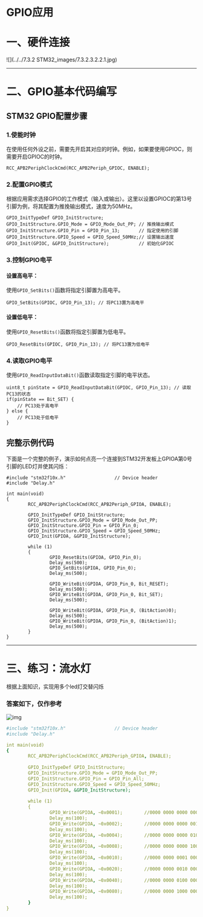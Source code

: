 # GPIO应用

# 一、硬件连接

![](../../7.3.2 STM32_images/7.3.2.3.2.2.1.jpg)



------



# 二、GPIO基本代码编写



## STM32 GPIO配置步骤

### 1.使能时钟

在使用任何外设之前，需要先开启其对应的时钟。例如，如果要使用GPIOC，则需要开启GPIOC的时钟。

```Plain
RCC_APB2PeriphClockCmd(RCC_APB2Periph_GPIOC, ENABLE);
```



### 2.配置GPIO模式

根据应用需求选择GPIO的工作模式（输入或输出）。这里以设置GPIOC的第13号引脚为例，将其配置为推挽输出模式，速度为50MHz。

```Plain
GPIO_InitTypeDef GPIO_InitStructure;
GPIO_InitStructure.GPIO_Mode = GPIO_Mode_Out_PP; // 推挽输出模式
GPIO_InitStructure.GPIO_Pin = GPIO_Pin_13;       // 指定使用的引脚
GPIO_InitStructure.GPIO_Speed = GPIO_Speed_50MHz;// 设置输出速度
GPIO_Init(GPIOC, &GPIO_InitStructure);           // 初始化GPIOC
```



### 3.控制GPIO电平

####  设置高电平：

 使用`GPIO_SetBits()`函数将指定引脚置为高电平。

```Plain
GPIO_SetBits(GPIOC, GPIO_Pin_13); // 将PC13置为高电平
```

####  设置低电平：

 使用`GPIO_ResetBits()`函数将指定引脚置为低电平。

```Plain
GPIO_ResetBits(GPIOC, GPIO_Pin_13); // 将PC13置为低电平
```



### 4.读取GPIO电平

使用`GPIO_ReadInputDataBit()`函数读取指定引脚的电平状态。

```Plain
uint8_t pinState = GPIO_ReadInputDataBit(GPIOC, GPIO_Pin_13); // 读取PC13的状态
if(pinState == Bit_SET) {
    // PC13处于高电平
} else {
    // PC13处于低电平
}
```



## 完整示例代码

下面是一个完整的例子，演示如何点亮一个连接到STM32开发板上GPIOA第0号引脚的LED灯并使其闪烁：

```Plain
#include "stm32f10x.h"                  // Device header
#include "Delay.h"

int main(void)
{
        RCC_APB2PeriphClockCmd(RCC_APB2Periph_GPIOA, ENABLE);
        
        GPIO_InitTypeDef GPIO_InitStructure;
        GPIO_InitStructure.GPIO_Mode = GPIO_Mode_Out_PP;
        GPIO_InitStructure.GPIO_Pin = GPIO_Pin_0;
        GPIO_InitStructure.GPIO_Speed = GPIO_Speed_50MHz;
        GPIO_Init(GPIOA, &GPIO_InitStructure);
        
        while (1)
        {
                GPIO_ResetBits(GPIOA, GPIO_Pin_0);
                Delay_ms(500);
                GPIO_SetBits(GPIOA, GPIO_Pin_0);
                Delay_ms(500);
                
                GPIO_WriteBit(GPIOA, GPIO_Pin_0, Bit_RESET);
                Delay_ms(500);
                GPIO_WriteBit(GPIOA, GPIO_Pin_0, Bit_SET);
                Delay_ms(500);
                
                GPIO_WriteBit(GPIOA, GPIO_Pin_0, (BitAction)0);
                Delay_ms(500);
                GPIO_WriteBit(GPIOA, GPIO_Pin_0, (BitAction)1);
                Delay_ms(500);
        }
}
```

------



# 三、练习：流水灯

根据上面知识，实现用多个led灯交替闪烁

### 答案如下，仅作参考

![img](https://ycna0ikpc5v0.feishu.cn/space/api/box/stream/download/asynccode/?code=ZTJhNjBjYjdmOWI1N2E5NGRhODdlYjMzNmYwNjQxN2VfTXIyME13dnBOaEZTUjQyYnlOQVhveFEwRXdvaFZJU09fVG9rZW46WWhldWJYbmZBb2hTMXV4S1l2TGNDOWUwbnZ5XzE3NTQ2NjcwODU6MTc1NDY3MDY4NV9WNA)

```YAML
#include "stm32f10x.h"                  // Device header
#include "Delay.h"

int main(void)
{
        RCC_APB2PeriphClockCmd(RCC_APB2Periph_GPIOA, ENABLE);
        
        GPIO_InitTypeDef GPIO_InitStructure;
        GPIO_InitStructure.GPIO_Mode = GPIO_Mode_Out_PP;
        GPIO_InitStructure.GPIO_Pin = GPIO_Pin_All;
        GPIO_InitStructure.GPIO_Speed = GPIO_Speed_50MHz;
        GPIO_Init(GPIOA, &GPIO_InitStructure);
        
        while (1)
        {
                GPIO_Write(GPIOA, ~0x0001);        //0000 0000 0000 0001
                Delay_ms(100);
                GPIO_Write(GPIOA, ~0x0002);        //0000 0000 0000 0010
                Delay_ms(100);
                GPIO_Write(GPIOA, ~0x0004);        //0000 0000 0000 0100
                Delay_ms(100);
                GPIO_Write(GPIOA, ~0x0008);        //0000 0000 0000 1000
                Delay_ms(100);
                GPIO_Write(GPIOA, ~0x0010);        //0000 0000 0001 0000
                Delay_ms(100);
                GPIO_Write(GPIOA, ~0x0020);        //0000 0000 0010 0000
                Delay_ms(100);
                GPIO_Write(GPIOA, ~0x0040);        //0000 0000 0100 0000
                Delay_ms(100);
                GPIO_Write(GPIOA, ~0x0080);        //0000 0000 1000 0000
                Delay_ms(100);
        }
}
```
